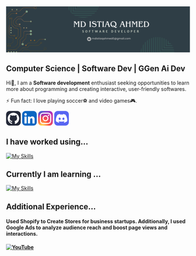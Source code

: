 ![Computer Science | Design and Structure | UI ](https://github.com/iaifti/iaifti/blob/main/Banner.png)
## **Computer Science** | **Software Dev** | **GGen Ai Dev**
Hi👋, I am a **Software development** enthusiast seeking opportunities to learn more about programming and creating interactive, user-friendly softwares.

⚡ Fun fact: I love playing soccer⚽ and video games🎮.

[<img src='https://raw.githubusercontent.com/tandpfun/skill-icons/65dea6c4eaca7da319e552c09f4cf5a9a8dab2c8/icons/Github-Dark.svg' alt='github' height='40'>](https://github.com/iaifti)  [<img src='https://raw.githubusercontent.com/tandpfun/skill-icons/65dea6c4eaca7da319e552c09f4cf5a9a8dab2c8/icons/LinkedIn.svg' alt='linkedin' height='40'>](HTTP://www.linkedin.com/in/ahmedmdistiaq)  [<img src='https://raw.githubusercontent.com/tandpfun/skill-icons/65dea6c4eaca7da319e552c09f4cf5a9a8dab2c8/icons/Instagram.svg' alt='instagram' height='40'>](https://www.instagram.com/iftii._/)  [<img src='https://raw.githubusercontent.com/tandpfun/skill-icons/65dea6c4eaca7da319e552c09f4cf5a9a8dab2c8/icons/Discord.svg' alt='discord' height='40'>](https://discord.com/channels/@_istiaq)  

## I have worked using...

[![My Skills](https://skillicons.dev/icons?i=java,cpp,c,python,tensorflow,linux,html,javascript,css,nextjs,react,express,nodejs,tailwind,docker,figma,cs,git,github,vscode,jquery,mongodb&perline=10)](https://skillicons.dev)

## Currently I am learning ...

[![My Skills](https://skillicons.dev/icons?i=aws,pytorch&perline=10)](https://skillicons.dev)

## Additional Experience...

#### Used Shopify to Create Stores for business startups. Additionally, I used Google Ads to analyze audience reach and boost page views and interactions.
#### [![YouTube](https://img.shields.io/badge/YouTube-%23FF0000.svg?style=for-the-badge&logo=YouTube&logoColor=white)](https://www.youtube.com/playlist?list=PLP_0xsr-amBYjsC29adB1sJm76cWwBxJK)

